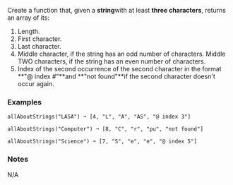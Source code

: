 Create a function that, given a **string**with at least **three characters**, returns an array of its:

1.  Length.
2.  First character.
3.  Last character.
4.  Middle character, if the string has an odd number of characters. Middle TWO characters, if the string has an even number of characters.
5.  Index of the second occurrence of the second character in the format **"@ index #"**and **"not found"**if the second character doesn't occur again.


### Examples ###
    allAboutStrings("LASA") ➞ [4, "L", "A", "AS", "@ index 3"]

    allAboutStrings("Computer") ➞ [8, "C", "r", "pu", "not found"]

    allAboutStrings("Science") ➞ [7, "S", "e", "e", "@ index 5"]


### Notes ###
N/A